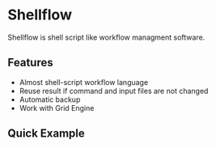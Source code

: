 # Shellflow

Shellflow is shell script like workflow managment software.

## Features

* Almost shell-script workflow language
* Reuse result if command and input files are not changed
* Automatic backup
* Work with Grid Engine

## Quick Example
